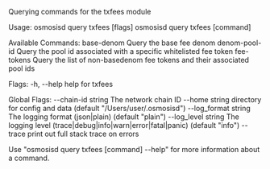 Querying commands for the txfees module

Usage:
  osmosisd query txfees [flags]
  osmosisd query txfees [command]

Available Commands:
  base-denom    Query the base fee denom
  denom-pool-id Query the pool id associated with a specific whitelisted fee token
  fee-tokens    Query the list of non-basedenom fee tokens and their associated pool ids

Flags:
  -h, --help   help for txfees

Global Flags:
      --chain-id string     The network chain ID
      --home string         directory for config and data (default "/Users/user/.osmosisd")
      --log_format string   The logging format (json|plain) (default "plain")
      --log_level string    The logging level (trace|debug|info|warn|error|fatal|panic) (default "info")
      --trace               print out full stack trace on errors

Use "osmosisd query txfees [command] --help" for more information about a command.

